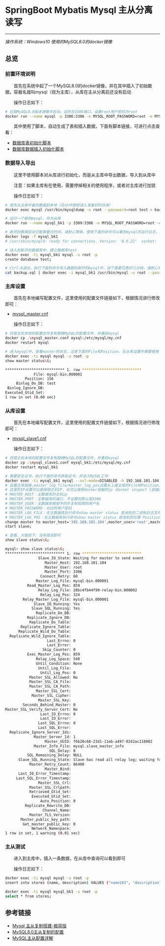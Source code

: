 # SpringBoot Mybatis Mysql 主从分离读写
***

*操作系统：Windows10 使用的MySQL8.0的docker镜像*

## 总览

### 前置环境说明
&ensp;&ensp;&ensp;&ensp;首先在系统中起了一个MySQL8.0的docker镜像，并在其中插入了初始数据，容器名就叫mysql（视为主库），从库在主从分离前还没有启动

&ensp;&ensp;&ensp;&ensp;操作日志如下：

```bash
# 拉取MySQL8.0版本镜像并启动，监听在3306端口，设置root用户密码为root
docker run --name mysql -p 3306:3306 -e MYSQL_ROOT_PASSWORD=root -e MYSQL_ROOT_HOST=% -d mysql:latest
```

&ensp;&ensp;&ensp;&ensp;其中使用了脚本，自动生成了表和插入数据，下面有脚本链接，可进行点击查看：

- [数据库表初始化脚本](https://github.com/lw1243925457/JAVA-000/blob/main/Week_06/init.sql)
- [数据库数据插入初始化脚本](https://github.com/lw1243925457/JAVA-000/blob/main/Week_06/fillData1.0.sql)

### 数据导入导出
&ensp;&ensp;&ensp;&ensp;这里不使用脚本对从库进行初始化，而是从主库中导出数据，导入到从库中

&ensp;&ensp;&ensp;&ensp;注意：如果主库有在使用，需要停掉相关的使用程序，或者对主库进行加锁

&ensp;&ensp;&ensp;&ensp;操作日志如下：

```bash
# 首先从主库中备份数据到本地（在sh中提前进入准备好的目录）
docker exec mysql /usr/bin/mysqldump -u root --password=root test > backup.sql

# 运行一个新的mysql，作为从库
docker run --name mysql_bk1 -p 3309:3306 -e MYSQL_ROOT_PASSWORD=root -e MYSQL_ROOT_HOST=% -d mysql:latest

# 新开的数据启动可能需要点时间，请耐心等候，使用下面的命令可以看到mysql的运行日志，运行到新的日志内容就说明准备就绪了，可以进行使用
docker logs -f mysql_bk1
# /usr/sbin/mysqld: ready for connections. Version: '8.0.22'  socket: '/var/run/mysqld/mysqld.sock'  port: 3306  MySQL Community Server - GPL.

# 进入到新开的数据库中，建立数据库test
docker exec -ti mysql_bk1 mysql -u root -p
create database test;

# Ctrl-D退出，执行下面的命令导入数据到新开的mysql中，这个需要花费好几分钟，请耐心等待；当然也可以docker cp backup.sql文件到容器中，然后连上数据库使用source backup.sql
cat backup.sql | docker exec -i mysql_bk1 /usr/bin/mysql -u root --password=root test
```
### 主库设置
&ensp;&ensp;&ensp;&ensp;首先在本地编写配置文件，这里使用的配置文件链接如下，根据情况进行修改即可：

- [mysql_master.cnf](./mysql_master.conf)

&ensp;&ensp;&ensp;&ensp;操作日志如下：

```bash
# 将宿主机本地的配置文件复制替换MySQL的配置文件，并重启mysql
docker cp .\mysql_master.conf mysql:/etc/mysql/my.cnf
docker restart mysql

# 进入mysql中，查看master的状态，注意下面的File和Position，在从库设置中需要使用
docker exec -ti mysql mysql -u root -p
show master status\G;

*************************** 1. row ***************************
             File: mysql-bin.000001
         Position: 156
     Binlog_Do_DB: test
 Binlog_Ignore_DB:
Executed_Gtid_Set:
1 row in set (0.00 sec)
```

### 从库设置
&ensp;&ensp;&ensp;&ensp;首先在本地编写配置文件，这里使用的配置文件链接如下，根据情况进行修改即可：

- [mysql_slave1.cnf](./mysql_slave1.conf)

&ensp;&ensp;&ensp;&ensp;操作日志如下：

```bash
# 将宿主机本地的配置文件复制替换MySQL的配置文件，并重启mysql
docker cp .\mysql_slave1.conf mysql_bk1:/etc/mysql/my.cnf
docker restart mysql_bk1

# 需要安全证书，执行下面的命令获取证书，并进入MySQL汇中
docker exec -ti mysql_bk1 mysql --ssl-mode=DISABLED -h 192.168.101.104 -uroot -proot --get-server-public-key
# 设置主库链接,master_log_file/master_log_pos设置从上面主库的File和Position，设置完成后启动
# 这里的IP设置可以使用宿主机IP，也可以使用docker容器的ip（docker inspect [容器id]|grep IPA 查看 IP）
# MASTER_HOST：主数据库的主机ip
# MASTER_PORT：主数据库的端口，不设置则默认是3306
# MASTER_USER：主数据库被授予同步复制权限的用户名
# MASTER_PASSWORD：对应的用户密码
# MASTER_LOG_FILE：在主数据库执行命令show master status 查询到的二进制日志文件名称
# MASTER_LOG_POS：在主数据库执行命令show master status 查询到的位置 Position的值
change master to master_host='192.168.101.104',master_user='root',master_password='root',master_log_file='mysql-bin.000001',master_log_pos=156;
start slave;

# 查看，大致如下，没有错误即可
show slave status\G;

mysql> show slave status\G;
*************************** 1. row ***************************
               Slave_IO_State: Waiting for master to send event
                  Master_Host: 192.168.101.104
                  Master_User: root
                  Master_Port: 3306
                Connect_Retry: 60
              Master_Log_File: mysql-bin.000001
          Read_Master_Log_Pos: 859
               Relay_Log_File: 28bc4fb44f99-relay-bin.000002
                Relay_Log_Pos: 324
        Relay_Master_Log_File: mysql-bin.000001
             Slave_IO_Running: Yes
            Slave_SQL_Running: Yes
              Replicate_Do_DB:
          Replicate_Ignore_DB:
           Replicate_Do_Table:
       Replicate_Ignore_Table:
      Replicate_Wild_Do_Table:
  Replicate_Wild_Ignore_Table:
                   Last_Errno: 0
                   Last_Error:
                 Skip_Counter: 0
          Exec_Master_Log_Pos: 859
              Relay_Log_Space: 540
              Until_Condition: None
               Until_Log_File:
                Until_Log_Pos: 0
           Master_SSL_Allowed: No
           Master_SSL_CA_File:
           Master_SSL_CA_Path:
              Master_SSL_Cert:
            Master_SSL_Cipher:
               Master_SSL_Key:
        Seconds_Behind_Master: 0
Master_SSL_Verify_Server_Cert: No
                Last_IO_Errno: 0
                Last_IO_Error:
               Last_SQL_Errno: 0
               Last_SQL_Error:
  Replicate_Ignore_Server_Ids:
             Master_Server_Id: 1
                  Master_UUID: f6b20c68-23d1-11eb-a497-0242ac110002
             Master_Info_File: mysql.slave_master_info
                    SQL_Delay: 0
          SQL_Remaining_Delay: NULL
      Slave_SQL_Running_State: Slave has read all relay log; waiting for more updates
           Master_Retry_Count: 86400
                  Master_Bind:
      Last_IO_Error_Timestamp:
     Last_SQL_Error_Timestamp:
               Master_SSL_Crl:
           Master_SSL_Crlpath:
           Retrieved_Gtid_Set:
            Executed_Gtid_Set:
                Auto_Position: 0
         Replicate_Rewrite_DB:
                 Channel_Name:
           Master_TLS_Version:
       Master_public_key_path:
        Get_master_public_key: 0
            Network_Namespace:
1 row in set, 1 warning (0.01 sec)
```

### 主从测试
&ensp;&ensp;&ensp;&ensp;进入到主库中，插入一条数据，在从库中查询可以看到即可

&ensp;&ensp;&ensp;&ensp;操作日志如下：

```bash
docker exec -ti mysql mysql -u root -p
insert into stores (name, description) VALUES ("name103", "description103");

docker exec -ti mysql mysql_bk1 -u root -p
select * from stores;
```

## 参考链接
- [Mysql 主从复制搭建-极简版](https://www.cnblogs.com/summertime-wu/p/11637520.html)
- [MySQL8.0主从复制的配置](https://blog.csdn.net/u013068184/article/details/107691389)
- [MySQL主从配置详解](https://www.jianshu.com/p/b0cf461451fb)